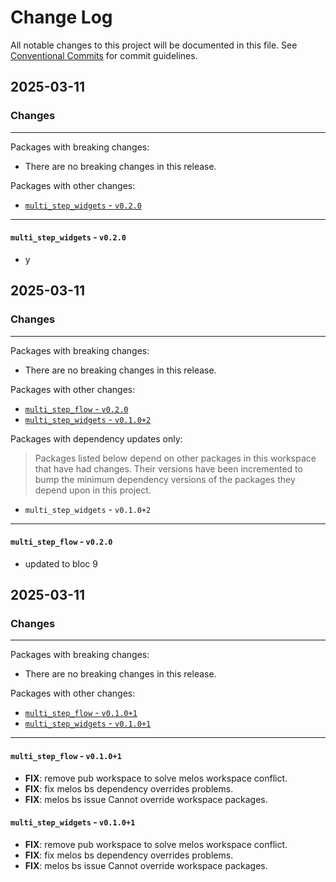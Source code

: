 # Change Log

All notable changes to this project will be documented in this file.
See [Conventional Commits](https://conventionalcommits.org) for commit guidelines.

## 2025-03-11

### Changes

---

Packages with breaking changes:

 - There are no breaking changes in this release.

Packages with other changes:

 - [`multi_step_widgets` - `v0.2.0`](#multi_step_widgets---v020)

---

#### `multi_step_widgets` - `v0.2.0`

 - y


## 2025-03-11

### Changes

---

Packages with breaking changes:

 - There are no breaking changes in this release.

Packages with other changes:

 - [`multi_step_flow` - `v0.2.0`](#multi_step_flow---v020)
 - [`multi_step_widgets` - `v0.1.0+2`](#multi_step_widgets---v0102)

Packages with dependency updates only:

> Packages listed below depend on other packages in this workspace that have had changes. Their versions have been incremented to bump the minimum dependency versions of the packages they depend upon in this project.

 - `multi_step_widgets` - `v0.1.0+2`

---

#### `multi_step_flow` - `v0.2.0`

 - updated to bloc 9


## 2025-03-11

### Changes

---

Packages with breaking changes:

 - There are no breaking changes in this release.

Packages with other changes:

 - [`multi_step_flow` - `v0.1.0+1`](#multi_step_flow---v0101)
 - [`multi_step_widgets` - `v0.1.0+1`](#multi_step_widgets---v0101)

---

#### `multi_step_flow` - `v0.1.0+1`

 - **FIX**: remove pub workspace to solve melos workspace conflict.
 - **FIX**: fix melos bs dependency overrides problems.
 - **FIX**: melos bs issue Cannot override workspace packages.

#### `multi_step_widgets` - `v0.1.0+1`

 - **FIX**: remove pub workspace to solve melos workspace conflict.
 - **FIX**: fix melos bs dependency overrides problems.
 - **FIX**: melos bs issue Cannot override workspace packages.


